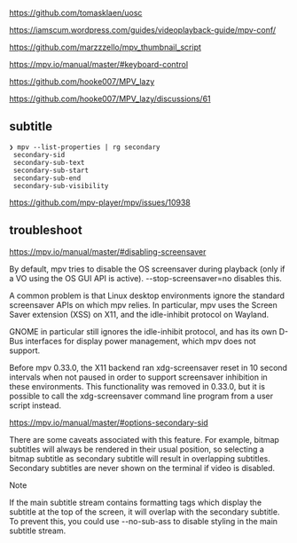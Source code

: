 
https://github.com/tomasklaen/uosc

https://iamscum.wordpress.com/guides/videoplayback-guide/mpv-conf/

https://github.com/marzzzello/mpv_thumbnail_script

https://mpv.io/manual/master/#keyboard-control

https://github.com/hooke007/MPV_lazy

https://github.com/hooke007/MPV_lazy/discussions/61

## subtitle

```shell
❯ mpv --list-properties | rg secondary
 secondary-sid
 secondary-sub-text
 secondary-sub-start
 secondary-sub-end
 secondary-sub-visibility
```

https://github.com/mpv-player/mpv/issues/10938

## troubleshoot

https://mpv.io/manual/master/#disabling-screensaver

By default, mpv tries to disable the OS screensaver during playback (only if a VO using the OS GUI API is active). --stop-screensaver=no disables this.

A common problem is that Linux desktop environments ignore the standard screensaver APIs on which mpv relies. In particular, mpv uses the Screen Saver extension (XSS) on X11, and the idle-inhibit protocol on Wayland.

GNOME in particular still ignores the idle-inhibit protocol, and has its own D-Bus interfaces for display power management, which mpv does not support.

Before mpv 0.33.0, the X11 backend ran xdg-screensaver reset in 10 second intervals when not paused in order to support screensaver inhibition in these environments. This functionality was removed in 0.33.0, but it is possible to call the xdg-screensaver command line program from a user script instead.


https://mpv.io/manual/master/#options-secondary-sid

There are some caveats associated with this feature.
For example, bitmap subtitles will always be rendered in their usual position,
so selecting a bitmap subtitle as secondary subtitle will result in overlapping subtitles.
Secondary subtitles are never shown on the terminal if video is disabled.


Note

If the main subtitle stream contains formatting tags which display the subtitle at the top of the screen, it will overlap with the secondary subtitle.
To prevent this, you could use --no-sub-ass to disable styling in the main subtitle stream.
